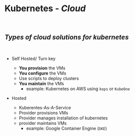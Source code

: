 # Kubernetes - ***Cloud***

<br>

## ***Types of cloud solutions for kubernetes***


<br>

* Self Hosted/ Turn key
    * **You provision** the VMs
    * **You configure** the VMs
    * Use scripts to deploy clusters
    * **You maintain** the VMs
      * example: Kubernetes on AWS using `kops` or `KubeOne`

* Hosted
  * Kuberentes-As-A-Service
  * Provider provisions VMs
  * Provider manages installation of kubernetes
  * provider maintains VMs
    * example: Google Container Engine (`GKE`) 
